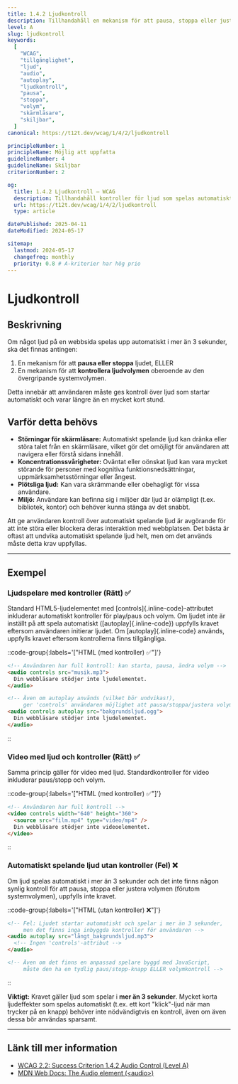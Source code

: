 ```yaml
---
title: 1.4.2 Ljudkontroll
description: Tillhandahåll en mekanism för att pausa, stoppa eller justera volymen för ljud som spelas automatiskt i mer än 3 sekunder.
level: A
slug: ljudkontroll
keywords:
  [
    "WCAG",
    "tillgänglighet",
    "ljud",
    "audio",
    "autoplay",
    "ljudkontroll",
    "pausa",
    "stoppa",
    "volym",
    "skärmläsare",
    "skiljbar",
  ]
canonical: https://t12t.dev/wcag/1/4/2/ljudkontroll

principleNumber: 1
principleName: Möjlig att uppfatta
guidelineNumber: 4
guidelineName: Skiljbar
criterionNumber: 2

og:
  title: 1.4.2 Ljudkontroll – WCAG
  description: Tillhandahåll kontroller för ljud som spelas automatiskt i mer än 3 sekunder.
  url: https://t12t.dev/wcag/1/4/2/ljudkontroll
  type: article

datePublished: 2025-04-11
dateModified: 2024-05-17

sitemap:
  lastmod: 2024-05-17
  changefreq: monthly
  priority: 0.8 # A-kriterier har hög prio
---
```


# Ljudkontroll

## Beskrivning

Om något ljud på en webbsida spelas upp automatiskt i mer än 3 sekunder, ska det finnas antingen:

1.  En mekanism för att **pausa eller stoppa** ljudet, ELLER
2.  En mekanism för att **kontrollera ljudvolymen** oberoende av den övergripande systemvolymen.

Detta innebär att användaren måste ges kontroll över ljud som startar automatiskt och varar längre än en mycket kort stund.

## Varför detta behövs

- **Störningar för skärmläsare:** Automatiskt spelande ljud kan dränka eller störa talet från en skärmläsare, vilket gör det omöjligt för användaren att navigera eller förstå sidans innehåll.
- **Koncentrationssvårigheter:** Oväntat eller oönskat ljud kan vara mycket störande för personer med kognitiva funktionsnedsättningar, uppmärksamhetsstörningar eller ångest.
- **Plötsliga ljud:** Kan vara skrämmande eller obehagligt för vissa användare.
- **Miljö:** Användare kan befinna sig i miljöer där ljud är olämpligt (t.ex. bibliotek, kontor) och behöver kunna stänga av det snabbt.

Att ge användaren kontroll över automatiskt spelande ljud är avgörande för att inte störa eller blockera deras interaktion med webbplatsen. Det bästa är oftast att undvika automatiskt spelande ljud helt, men om det används måste detta krav uppfyllas.

---

## Exempel

### Ljudspelare med kontroller (Rätt) ✅

Standard HTML5-ljudelementet med [controls]{.inline-code}-attributet inkluderar automatiskt kontroller för play/paus och volym. Om ljudet inte är inställt på att spela automatiskt ([autoplay]{.inline-code}) uppfylls kravet eftersom användaren initierar ljudet. Om [autoplay]{.inline-code} används, uppfylls kravet eftersom kontrollerna finns tillgängliga.

::code-group{:labels='["HTML (med kontroller) ✅"]'}

```html showLineNumbers
<!-- Användaren har full kontroll: kan starta, pausa, ändra volym -->
<audio controls src="musik.mp3">
  Din webbläsare stödjer inte ljudelementet.
</audio>

<!-- Även om autoplay används (vilket bör undvikas!),
     ger 'controls' användaren möjlighet att pausa/stoppa/justera volym -->
<audio controls autoplay src="bakgrundsljud.ogg">
  Din webbläsare stödjer inte ljudelementet.
</audio>
```

::

### Video med ljud och kontroller (Rätt) ✅

Samma princip gäller för video med ljud. Standardkontroller för video inkluderar paus/stopp och volym.

::code-group{:labels='["HTML (med kontroller) ✅"]'}

```html showLineNumbers
<!-- Användaren har full kontroll -->
<video controls width="640" height="360">
  <source src="film.mp4" type="video/mp4" />
  Din webbläsare stödjer inte videoelementet.
</video>
```

::

### Automatiskt spelande ljud utan kontroller (Fel) ❌

Om ljud spelas automatiskt i mer än 3 sekunder och det inte finns någon synlig kontroll för att pausa, stoppa eller justera volymen (förutom systemvolymen), uppfylls inte kravet.

::code-group{:labels='["HTML (utan kontroller) ❌"]'}

```html showLineNumbers
<!-- Fel: Ljudet startar automatiskt och spelar i mer än 3 sekunder,
     men det finns inga inbyggda kontroller för användaren -->
<audio autoplay src="långt_bakgrundsljud.mp3">
  <!-- Ingen 'controls'-attribut -->
</audio>

<!-- Även om det finns en anpassad spelare byggd med JavaScript,
     måste den ha en tydlig paus/stopp-knapp ELLER volymkontroll -->
```

::

**Viktigt:** Kravet gäller ljud som spelar i **mer än 3 sekunder**. Mycket korta ljudeffekter som spelas automatiskt (t.ex. ett kort "klick"-ljud när man trycker på en knapp) behöver inte nödvändigtvis en kontroll, även om även dessa bör användas sparsamt.

---

## Länk till mer information

- [WCAG 2.2: Success Criterion 1.4.2 Audio Control (Level A)](https://www.w3.org/WAI/WCAG22/Understanding/audio-control.html)
- [MDN Web Docs: The Audio element (\<audio\>)](https://developer.mozilla.org/en-US/docs/Web/HTML/Element/audio)

